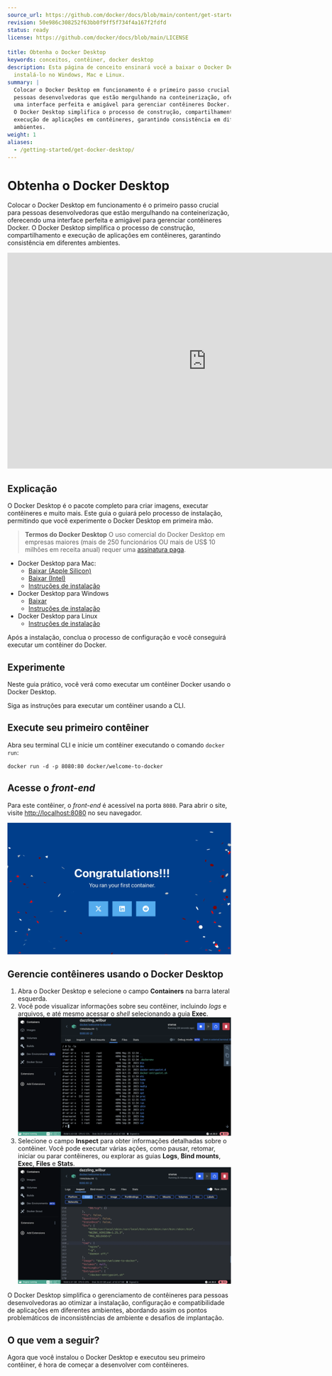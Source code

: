 ```yaml
---
source_url: https://github.com/docker/docs/blob/main/content/get-started/introduction/get-docker-desktop.md
revision: 50e986c308252f63bb0f9ff5f734f4a167f2fdfd
status: ready
license: https://github.com/docker/docs/blob/main/LICENSE

title: Obtenha o Docker Desktop
keywords: conceitos, contêiner, docker desktop
description: Esta página de conceito ensinará você a baixar o Docker Desktop e
  instalá-lo no Windows, Mac e Linux.
summary: |
  Colocar o Docker Desktop em funcionamento é o primeiro passo crucial para
  pessoas desenvolvedoras que estão mergulhando na conteinerização, oferecendo
  uma interface perfeita e amigável para gerenciar contêineres Docker.
  O Docker Desktop simplifica o processo de construção, compartilhamento e
  execução de aplicações em contêineres, garantindo consistência em diferentes
  ambientes.
weight: 1
aliases:
  - /getting-started/get-docker-desktop/
---
```


# Obtenha o Docker Desktop

Colocar o Docker Desktop em funcionamento é o primeiro passo crucial para
pessoas desenvolvedoras que estão mergulhando na conteinerização, oferecendo uma
interface perfeita e amigável para gerenciar contêineres Docker.
O Docker Desktop simplifica o processo de construção, compartilhamento e
execução de aplicações em contêineres, garantindo consistência em diferentes
ambientes.

<iframe width="895" height="487" src="https://www.youtube.com/embed/C2bPVhiNU-0"
        title="Conceitos do Docker: Obtenha o Docker Desktop" frameborder="0"
        allow="accelerometer; autoplay; clipboard-write; encrypted-media; gyroscope; picture-in-picture; web-share"
        referrerpolicy="strict-origin-when-cross-origin"
        allowfullscreen></iframe>

## Explicação

O Docker Desktop é o pacote completo para criar imagens, executar contêineres e
muito mais.
Este guia o guiará pelo processo de instalação, permitindo que você experimente
o Docker Desktop em primeira mão.

> **Termos do Docker Desktop**
> O uso comercial do Docker Desktop em empresas maiores (mais de 250
> funcionários OU mais de US$ 10 milhões em receita anual) requer uma
> [assinatura paga](https://www.docker.com/pricing/?_gl=1*1nyypal*_ga*MTYxMTUxMzkzOS4xNjgzNTM0MTcw*_ga_XJWPQMJYHQ*MTcxNjk4MzU4Mi4xMjE2LjEuMTcxNjk4MzkzNS4xNy4wLjA.).

* Docker Desktop para Mac:
    * [Baixar (Apple Silicon)](https://desktop.docker.com/mac/main/arm64/Docker.dmg?utm_source=docker&utm_medium=webreferral&utm_campaign=docs-driven-download-mac-arm64)
    * [Baixar (Intel)](https://desktop.docker.com/mac/main/amd64/Docker.dmg?utm_source=docker&utm_medium=webreferral&utm_campaign=docs-driven-download-mac-amd64)
    * [Instruções de instalação](../../manuals/desktop/install/mac-install.md)
* Docker Desktop para Windows
    * [Baixar](https://desktop.docker.com/win/main/amd64/Docker%20Desktop%20Installer.exe?utm_source=docker&utm_medium=webreferral&utm_campaign=docs-driven-download-windows)
    * [Instruções de instalação](../../manuals/desktop/install/windows-install.md)
* Docker Desktop para Linux
    * [Instruções de instalação](../../manuals/desktop/install/linux/index.md)

Após a instalação, conclua o processo de configuração e você conseguirá executar
um contêiner do Docker.

## Experimente

Neste guia prático, você verá como executar um contêiner Docker usando o Docker
Desktop.

Siga as instruções para executar um contêiner usando a CLI.

## Execute seu primeiro contêiner

Abra seu terminal CLI e inicie um contêiner executando o comando `docker run`:

```shell
docker run -d -p 8080:80 docker/welcome-to-docker
```

## Acesse o _front-end_

Para este contêiner, o _front-end_ é acessível na porta `8080`.
Para abrir o site, visite [http://localhost:8080](http://localhost:8080) no seu
navegador.

![Captura de tela da página inicial do servidor _web_ Nginx, vinda do contêiner em execução](../../get-started/docker-concepts/the-basics/images/access-the-frontend.webp?border=true)

## Gerencie contêineres usando o Docker Desktop

1. Abra o Docker Desktop e selecione o campo **Containers** na barra lateral
   esquerda.
2. Você pode visualizar informações sobre seu contêiner, incluindo _logs_ e
   arquivos, e até mesmo acessar o _shell_ selecionando a guia **Exec**.
   ![Captura de tela do exec no contêiner em execução no Docker Desktop](images/exec-into-docker-container.webp?border=true)
3. Selecione o campo **Inspect** para obter informações detalhadas sobre o
   contêiner.
   Você pode executar várias ações, como pausar, retomar, iniciar ou parar
   contêineres, ou explorar as guias **Logs**, **Bind mounts**, **Exec**,
   **Files** e **Stats**.
   ![Captura de tela da inspeção do contêiner em execução no Docker Desktop](images/inspecting-container.webp?border=true)

O Docker Desktop simplifica o gerenciamento de contêineres para pessoas
desenvolvedoras ao otimizar a instalação, configuração e compatibilidade de
aplicações em diferentes ambientes, abordando assim os pontos problemáticos de
inconsistências de ambiente e desafios de implantação.

## O que vem a seguir?

Agora que você instalou o Docker Desktop e executou seu primeiro contêiner, é
hora de começar a desenvolver com contêineres.
